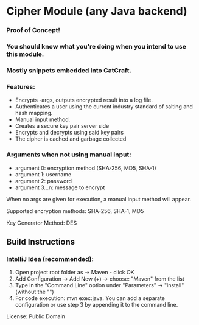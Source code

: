 # Cipher Module (any Java backend)
### Proof of Concept! 
### You should know what you're doing when you intend to use this module.
### Mostly snippets embedded into CatCraft.
  
### Features:
  - Encrypts -args, outputs encrypted result into a log file. 
  - Authenticates a user using the current industry standard of salting and hash mapping.
  - Manual input method.
  - Creates a secure key pair server side
  - Encrypts and decrypts using said key pairs
  - The cipher is cached and garbage collected

### Arguments when not using manual input:
- argument 0: encryption method (SHA-256, MD5, SHA-1)
- argument 1: username
- argument 2: password
- argument 3...n: message to encrypt

When no args are given for execution, a manual input method will appear.

Supported encryption methods: SHA-256, SHA-1, MD5

Key Generator Method: DES


## Build Instructions

### IntelliJ Idea (recommended):
1. Open project root folder as -> Maven - click OK
2. Add Configuration -> Add New (+) -> choose: "Maven" from the list
3. Type in the "Command Line" option under "Parameters" -> "install" (without the "")
4. For code execution: mvn exec:java. You can add a separate configuration or use step 3 by appending it to the command line.

License: Public Domain
